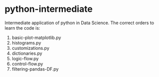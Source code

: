 # python-intermediate
Intermediate application of python in Data Science. The correct orders to learn the code is:
1) basic-plot-matplotlib.py
2) histograms.py
3) customizations.py
4) dictionaries.py
5) logic-flow.py
6) control-flow.py
7) filtering-pandas-DF.py

